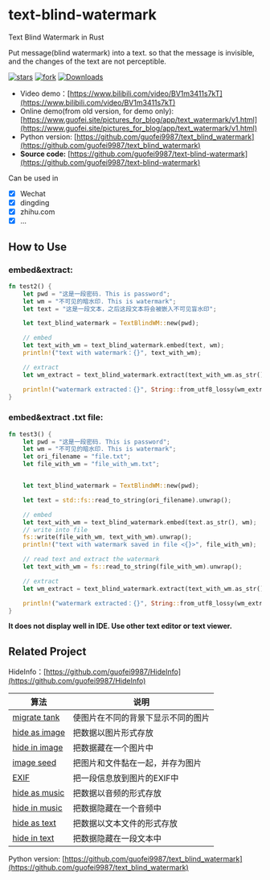 # text-blind-watermark
Text Blind Watermark in Rust

Put message(blind watermark) into a text. so that the message is invisible, and the changes of the text are not perceptible.

[![stars](https://img.shields.io/github/stars/guofei9987/text-blind-watermark.svg?style=social)](https://github.com/guofei9987/text-blind-watermark/)
[![fork](https://img.shields.io/github/forks/guofei9987/text-blind-watermark?style=social)](https://github.com/guofei9987/text-blind-watermark/fork)
[![Downloads](https://pepy.tech/badge/text-blind-watermark)](https://pepy.tech/project/text-blind-watermark)


- Video demo：[https://www.bilibili.com/video/BV1m3411s7kT](https://www.bilibili.com/video/BV1m3411s7kT)
- Online demo(from old version, for demo only): [https://www.guofei.site/pictures_for_blog/app/text_watermark/v1.html](https://www.guofei.site/pictures_for_blog/app/text_watermark/v1.html)
- Python version: [https://github.com/guofei9987/text_blind_watermark](https://github.com/guofei9987/text_blind_watermark)
- **Source code:** [https://github.com/guofei9987/text-blind-watermark](https://github.com/guofei9987/text-blind-watermark)



Can be used in
- [x] Wechat
- [x] dingding
- [x] zhihu.com
- [x] ...

## How to Use



### embed&extract:

```Rust
fn test2() {
    let pwd = "这是一段密码. This is password";
    let wm = "不可见的暗水印. This is watermark";
    let text = "这是一段文本，之后这段文本将会被嵌入不可见盲水印";

    let text_blind_watermark = TextBlindWM::new(pwd);

    // embed
    let text_with_wm = text_blind_watermark.embed(text, wm);
    println!("text with watermark：{}", text_with_wm);

    // extract
    let wm_extract = text_blind_watermark.extract(text_with_wm.as_str());

    println!("watermark extracted：{}", String::from_utf8_lossy(wm_extract.as_slice()))
}
```


### embed&extract .txt file:

```Rust
fn test3() {
    let pwd = "这是一段密码. This is password";
    let wm = "不可见的暗水印. This is watermark";
    let ori_filename = "file.txt";
    let file_with_wm = "file_with_wm.txt";


    let text_blind_watermark = TextBlindWM::new(pwd);

    let text = std::fs::read_to_string(ori_filename).unwrap();

    // embed
    let text_with_wm = text_blind_watermark.embed(text.as_str(), wm);
    // write into file
    fs::write(file_with_wm, text_with_wm).unwrap();
    println!("text with watermark saved in file <{}>", file_with_wm);

    // read text and extract the watermark
    let text_with_wm = fs::read_to_string(file_with_wm).unwrap();

    // extract
    let wm_extract = text_blind_watermark.extract(text_with_wm.as_str());

    println!("watermark extracted：{}", String::from_utf8_lossy(wm_extract.as_slice()))
}
```

**It does not display well in IDE. Use other text editor or text viewer.**

## Related Project




HideInfo：[https://github.com/guofei9987/HideInfo](https://github.com/guofei9987/HideInfo)


| 算法   | 说明                |
|------|-------------------|
| [migrate tank](https://github.com/guofei9987/HideInfo/blob/main/example/example_mirage_tank.py) | 使图片在不同的背景下显示不同的图片 |
| [hide as image](https://github.com/guofei9987/HideInfo/blob/main/example/example_hide_as_img.py) | 把数据以图片形式存放        |
| [hide in image](https://github.com/guofei9987/HideInfo/blob/main/example/example_hide_in_img.py) | 把数据藏在一个图片中          |
| [image seed](https://github.com/guofei9987/HideInfo/blob/main/example/example_img_seed.py)   | 把图片和文件黏在一起，并存为图片  |
| [EXIF](https://github.com/guofei9987/HideInfo/blob/main/example/example_img_exif.py) | 把一段信息放到图片的EXIF中   |
| [hide as music](https://github.com/guofei9987/HideInfo/blob/main/example/example_hide_as_music.py) | 把数据以音频的形式存放       |
| [hide in music](https://github.com/guofei9987/HideInfo/blob/main/example/example_hide_in_music.py) | 把数据隐藏在一个音频中       |
| [hide as text](https://github.com/guofei9987/HideInfo/blob/main/example/example_hide_as_txt.py) | 把数据以文本文件的形式存放 |
| [hide in text](https://github.com/guofei9987/HideInfo/blob/main/example/example_hide_in_txt.py) | 把数据隐藏在一段文本中 |


Python version: [https://github.com/guofei9987/text_blind_watermark](https://github.com/guofei9987/text_blind_watermark)
